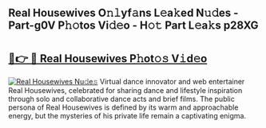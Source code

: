 ## Real Housewives O𝚗𝚕yf𝚊ns L𝚎a𝚔ed N𝚞𝚍es - Part-g0V P𝚑𝚘tos Vi𝚍𝚎o - H𝚘𝚝 Part L𝚎a𝚔s p28XG

# <h2><a href="http://kf1fqq.oniu.top/?m=Real+Housewives">🔗👉 🔴 Real Housewives P𝚑ot𝚘𝚜 V𝚒d𝚎o</a></h2>

[![Real Housewives Nu𝚍e𝚜](https://i.imgur.com/0qMVB7G.gif)](http://kf1fqq.oniu.top/?m=Real+Housewives)
Virtual dance innovator and web entertainer Real Housewives, celebrated for sharing dance and lifestyle inspiration through solo and collaborative dance acts and brief films. The public persona of Real Housewives is defined by its warm and approachable energy, but the mysteries of his private life remain a captivating enigma.  
